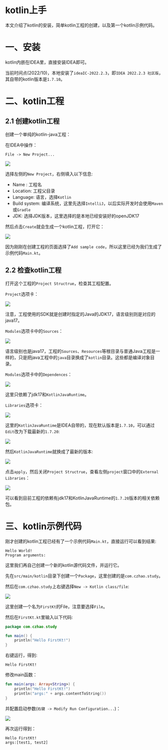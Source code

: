 kotlin上手
=====

本文介绍了kotlin的安装，简单kotlin工程的创建，以及第一个kotlin示例代码。

# 一、安装
kotlin内嵌在IDEA里，直接安装IDEA即可。

当前时间点(2022/10)，本地安装了`ideaIC-2022.2.3`，即`IDEA 2022.2.3 社区版`，其自带的kotlin版本是`1.7.10`。

# 二、kotlin工程

## 2.1 创建kotlin工程
创建一个单纯的kotlin-java工程：

在IDEA中操作：
```
File -> New Project...
```

![](images/2022-10-14-09-47-03.png)

选择左侧的`New Project`，右侧填入以下信息:
- Name : 工程名
- Location: 工程父目录
- Language: 语言，选择`Kotlin`
- Build system: 编译系统，这里先选择`IntelliJ`，以后实际开发时会使用`Maven`或`Gradle`
- JDK: 选择JDK版本，这里选择的是本地已经安装好的openJDK17

然后点击`Create`就会生成一个kotlin工程，打开它：

![](images/2022-10-14-09-53-04.png)

因为刚刚在创建工程的页面选择了`Add sample code`，所以这里已经为我们生成了示例代码`Main.kt`。

## 2.2 检查kotlin工程
打开这个工程的`Project Structrue`，检查其工程配置。

`Project`选项卡：

![](images/2022-10-14-09-57-07.png)

注意，工程使用的SDK就是创建时指定的Java的JDK17，语言级别则是对应的java17。

`Modules`选项卡中的`Sources`：

![](images/2022-10-14-09-58-57.png)

语言级别也是java17，工程的`Sources`、`Resources`等根目录与普通Java工程是一样的，只是把java工程中的`java`目录换成了`kotlin`目录。这些都是编译对象目录。

`Modules`选项卡中的`Dependences`：

![](images/2022-10-14-10-02-55.png)

这里只依赖了jdk17和`KotlinJavaRuntime`。

`Libraries`选项卡：

![](images/2022-10-14-10-08-56.png)

这里的`KotlinJavaRuntime`是IDEA自带的，现在默认版本是`1.7.10`，可以通过`Edit`改为下载最新的`1.7.20`:

![](images/2022-10-14-10-11-00.png)

然后`KotlinJavaRuntime`就换成了最新的版本:

![](images/2022-10-14-10-11-47.png)

点击`apply`，然后关闭`Project Structrue`，查看左侧`project`窗口中的`External Libraries`：

![](images/2022-10-14-10-14-33.png)

可以看到目前工程的依赖有jdk17和KotlinJavaRuntime的`1.7.20`版本的相关依赖包。

# 三、kotlin示例代码
刚才创建的kotlin工程已经有了一个示例代码`Main.kt`，直接运行可以看到结果:
```
Hello World!
Program arguments: 

```


这里我们再自己创建一个新的kotlin源代码文件，并运行它。

先在`src/main/kotlin`目录下创建一个`Package`，这里创建的是`com.czhao.study`。

然后在`com.czhao.study`上右键选择`New -> Kotlin class/file`:

![](images/2022-10-14-10-21-13.png)

这里创建一个名为`FirstKt`的File，注意要选择`File`。

然后在`FirstKt.kt`里输入以下代码:

```kotlin
package com.czhao.study

fun main() {
    println("Hello FirstKt!")
}
```

右键运行，得到:
```
Hello FirstKt!
```

修改main函数：
```kotlin
fun main(args: Array<String>) {
    println("Hello FirstKt!")
    println("args:" + args.contentToString())
}
```
并配置启动参数(`右键 -> Modify Run Configuration...`)：

![](images/2022-10-14-10-27-24.png)

再次运行得到：
```
Hello FirstKt!
args:[test1, test2]
```

